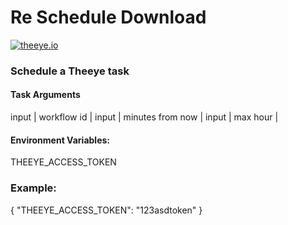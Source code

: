 # Re Schedule Download

[![theeye.io](../images/logo-theeye-theOeye-logo2.png)](https://theeye.io/en/index.html)

### Schedule a Theeye task

#### Task Arguments

input | workflow id      | 
input | minutes from now | 
input | max hour         |

#### Environment Variables:

THEEYE_ACCESS_TOKEN

### Example:

{
  "THEEYE_ACCESS_TOKEN": "123asdtoken"
}
